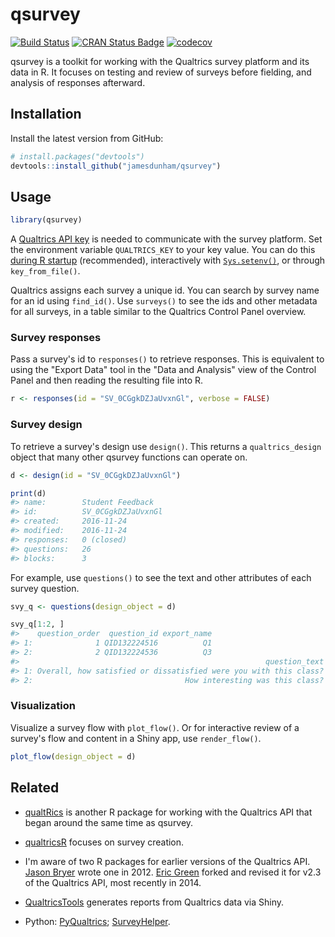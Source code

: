 
qsurvey
=======

[![Build Status](https://travis-ci.org/jamesdunham/qsurvey.svg?branch=master)](https://travis-ci.org/jamesdunham/qsurvey) [![CRAN Status Badge](https://www.r-pkg.org/badges/version/qsurvey)](https://cran.r-project.org/package=qsurvey) [![codecov](https://codecov.io/github/jamesdunham/qsurvey/branch/master/graphs/badge.svg)](https://codecov.io/github/jamesdunham/qsurvey)

qsurvey is a toolkit for working with the Qualtrics survey platform and its data in R. It focuses on testing and review of surveys before fielding, and analysis of responses afterward.

Installation
------------

Install the latest version from GitHub:

``` r
# install.packages("devtools")
devtools::install_github("jamesdunham/qsurvey")
```

Usage
-----

``` r
library(qsurvey)
```

A [Qualtrics API key](https://www.qualtrics.com/support/integrations/api-integration/api-integration) is needed to communicate with the survey platform. Set the environment variable `QUALTRICS_KEY` to your key value. You can do this [during R startup](https://www.rdocumentation.org/packages/base/versions/3.3.1/topics/Startup) (recommended), interactively with [`Sys.setenv()`](https://www.rdocumentation.org/packages/base/versions/3.3.1/topics/Sys.setenv), or through `key_from_file()`.

Qualtrics assigns each survey a unique id. You can search by survey name for an id using `find_id()`. Use `surveys()` to see the ids and other metadata for all surveys, in a table similar to the Qualtrics Control Panel overview.

### Survey responses

Pass a survey's id to `responses()` to retrieve responses. This is equivalent to using the "Export Data" tool in the "Data and Analysis" view of the Control Panel and then reading the resulting file into R.

``` r
r <- responses(id = "SV_0CGgkDZJaUvxnGl", verbose = FALSE)
```

### Survey design

To retrieve a survey's design use `design()`. This returns a `qualtrics_design` object that many other qsurvey functions can operate on.

``` r
d <- design(id = "SV_0CGgkDZJaUvxnGl")

print(d)
#> name:        Student Feedback
#> id:          SV_0CGgkDZJaUvxnGl
#> created:     2016-11-24
#> modified:    2016-11-24
#> responses:   0 (closed)
#> questions:   26
#> blocks:      3
```

For example, use `questions()` to see the text and other attributes of each survey question.

``` r
svy_q <- questions(design_object = d)

svy_q[1:2, ]  
#>    question_order  question_id export_name
#> 1:              1 QID132224516          Q1
#> 2:              2 QID132224536          Q3
#>                                                       question_text
#> 1: Overall, how satisfied or dissatisfied were you with this class?
#> 2:                                  How interesting was this class?
```

### Visualization

Visualize a survey flow with `plot_flow()`. Or for interactive review of a survey's flow and content in a Shiny app, use `render_flow()`.

``` r
plot_flow(design_object = d)
```

<!--html_preserve-->

<script type="application/json" data-for="htmlwidget-da4731dacf09ab25f8c5">{"x":{"nodes":{"id":[2,3,1],"parent_id":[0,0,0],"type":["Block","Block","Block"],"label":["Teacher Evaluation","Student Performance","Class Evaluation"],"block_id":["BL_0wUDDTxrMh9vOAd","BL_6FK8SIrVsXuBxFX","BL_agzU0yMolbPdFGd"],"color":["#d9d9d9","#d9d9d9","#d9d9d9"]},"edges":{"from":[0,1,2],"to":[1,2,3],"type":["deterministic","deterministic","deterministic"],"color":["#000000","#000000","#000000"]},"nodesToDataframe":true,"edgesToDataframe":true,"options":{"width":"100%","height":"100%","nodes":{"shape":"dot"},"manipulation":{"enabled":false},"interaction":{"dragNodes":false,"dragView":false,"zoomView":false},"edges":{"arrows":"to"},"layout":{"hierarchical":{"enabled":true,"direction":"LR","sortMethod":"directed"}}},"groups":null,"width":null,"height":null,"idselection":{"enabled":false},"byselection":{"enabled":false},"main":null,"submain":null,"footer":null,"tooltipStay":300,"tooltipStyle":"position: fixed;visibility:hidden;padding: 5px;white-space: nowrap;font-family: verdana;font-size:14px;font-color:#000000;background-color: #f5f4ed;-moz-border-radius: 3px;-webkit-border-radius: 3px;border-radius: 3px;border: 1px solid #808074;box-shadow: 3px 3px 10px rgba(0, 0, 0, 0.2);"},"evals":[],"jsHooks":[]}</script>
<!--/html_preserve-->
Related
-------

-   [qualtRics](https://github.com/JasperHG90/qualtRics) is another R package for working with the Qualtrics API that began around the same time as qsurvey.

-   [qualtricsR](https://github.com/saberry/qualtricsR) focuses on survey creation.

-   I'm aware of two R packages for earlier versions of the Qualtrics API. [Jason Bryer](https://github.com/jbryer/qualtrics) wrote one in 2012. [Eric Green](https://github.com/ericpgreen/qualtrics) forked and revised it for v2.3 of the Qualtrics API, most recently in 2014.

-   [QualtricsTools](https://github.com/ctesta01/QualtricsTools) generates reports from Qualtrics data via Shiny.

-   Python: [PyQualtrics](https://github.com/Baguage/pyqualtrics); [SurveyHelper](https://github.com/cwade/surveyhelper).
